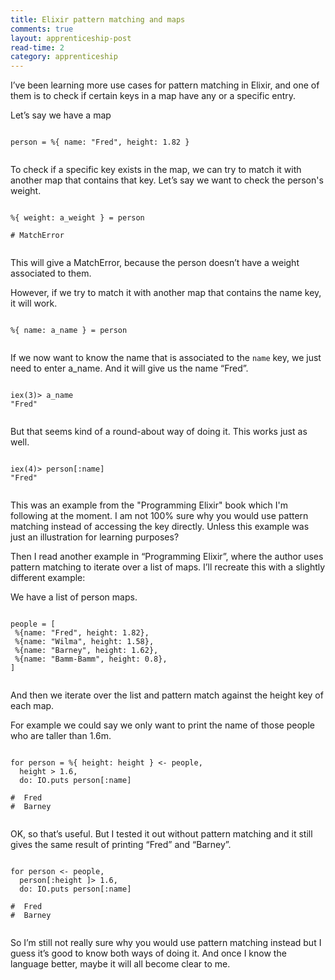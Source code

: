 ```yaml
---
title: Elixir pattern matching and maps
comments: true
layout: apprenticeship-post
read-time: 2
category: apprenticeship
---
```


I’ve been learning more use cases for pattern matching in Elixir, and one of them is to check if certain keys in a map have any or a specific entry.

<!--break-->

Let’s say we have a map

<pre><code class="language-ruby">
person = %{ name: "Fred", height: 1.82 }

</code></pre>

To check if a specific key exists in the map, we can try to match it with another map that contains that key. Let’s say we want to check the person's weight.

<pre><code class="language-ruby">
%{ weight: a_weight } = person

# MatchError

</code></pre>

This will give a MatchError, because the person doesn’t have a weight associated to them.

However, if we try to match it with another map that contains the name key, it will work.

<pre><code class="language-ruby">
%{ name: a_name } = person

</code></pre>

If we now want to know the name that is associated to the `name` key,  we just need to enter a_name. And it will give us the name “Fred”.

<pre><code class="language-ruby">
iex(3)> a_name
"Fred"

</code></pre>

But that seems kind of a round-about way of doing it. This works just as well.

<pre><code class="language-ruby">
iex(4)> person[:name]
"Fred"

</code></pre>

This was an example from the "Programming Elixir" book which I'm following at the moment. I am not 100% sure why you would use pattern matching instead of accessing the key directly. Unless this example was just an illustration for learning purposes?

Then I read another example in “Programming Elixir”, where the author uses pattern matching to iterate over a list of maps. I’ll recreate this with a slightly different example:

We have a list of person maps.

<pre><code class="language-ruby">
people = [
 %{name: "Fred", height: 1.82},
 %{name: "Wilma", height: 1.58},
 %{name: "Barney", height: 1.62},
 %{name: "Bamm-Bamm", height: 0.8},
]

</code></pre>

And then we iterate over the list and pattern match against the height key of each map.

For example we could say we only want to print the name of those people who are taller than 1.6m.

<pre><code class="language-ruby">
for person = %{ height: height } <- people,
  height > 1.6,
  do: IO.puts person[:name]

#  Fred
#  Barney

</code></pre>

OK, so that’s useful. But I tested it out without pattern matching and it still gives the same result of printing “Fred” and “Barney”.

<pre><code class="language-ruby">
for person <- people,
  person[:height ]> 1.6,
  do: IO.puts person[:name]
  
#  Fred
#  Barney

</code></pre>

So I’m still not really sure why you would use pattern matching instead but I guess it’s good to know both ways of doing it. And once I know the language better, maybe it will all become clear to me.